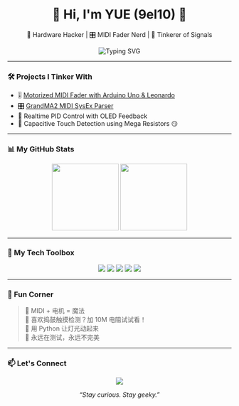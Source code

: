 <h1 align="center">🌟 Hi, I'm YUE (9el10) 🌟</h1>
<p align="center">🚀 Hardware Hacker | 🎛️ MIDI Fader Nerd | 🧪 Tinkerer of Signals</p>

<p align="center">
  <img src="https://readme-typing-svg.herokuapp.com/?font=Fira+Code&size=25&pause=1000&center=true&vCenter=true&width=435&lines=I+build+motorized+MIDI+faders;I+love+DIY+electronics;I+hack+code+%2B+hardware!" alt="Typing SVG" />
</p>

---

### 🛠 Projects I Tinker With
- 🎚️ [Motorized MIDI Fader with Arduino Uno & Leonardo](https://github.com/9el10/Control-Surface-Motor-Fader)
- 🎛️ [GrandMA2 MIDI SysEx Parser](https://github.com/9el10/midi-sysex-converter)
- 🧠 Realtime PID Control with OLED Feedback
- 🔌 Capacitive Touch Detection using Mega Resistors 😏

---

### 📊 My GitHub Stats
<p align="center">
  <img src="https://github-readme-stats.vercel.app/api?username=9el10&show_icons=true&theme=tokyonight" height="150">
  <img src="https://github-readme-streak-stats.herokuapp.com/?user=9el10&theme=tokyonight" height="150">
</p>

---

### 🎒 My Tech Toolbox
<p align="center">
  <img src="https://img.shields.io/badge/Arduino-00979D?style=for-the-badge&logo=arduino&logoColor=white"/>
  <img src="https://img.shields.io/badge/C++-00599C?style=for-the-badge&logo=c%2B%2B&logoColor=white"/>
  <img src="https://img.shields.io/badge/Python-3776AB?style=for-the-badge&logo=python&logoColor=white"/>
  <img src="https://img.shields.io/badge/MIDI-black?style=for-the-badge&logo=midjourney&logoColor=white"/>
  <img src="https://img.shields.io/badge/KiCad-314CB6?style=for-the-badge&logo=kicad&logoColor=white"/>
</p>

---

### 🧙 Fun Corner
> 🎵 MIDI + 电机 = 魔法   
> 🧪 喜欢捣鼓触摸检测？加 10M 电阻试试看！  
> 🐍 用 Python 让灯光动起来  
> 🚧 永远在测试，永远不完美

---

### 📫 Let's Connect
<p align="center">
  <a href="mailto:youremail@example.com"><img src="https://img.shields.io/badge/email-D14836?style=for-the-badge&logo=gmail&logoColor=white" /></a>
</p>

<p align="center"><em>“Stay curious. Stay geeky.”</em></p>
